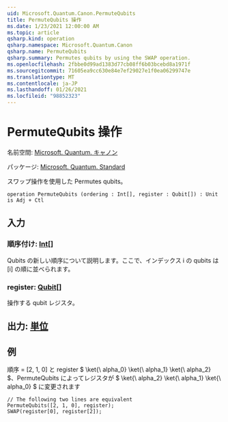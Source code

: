 ```yaml
---
uid: Microsoft.Quantum.Canon.PermuteQubits
title: PermuteQubits 操作
ms.date: 1/23/2021 12:00:00 AM
ms.topic: article
qsharp.kind: operation
qsharp.namespace: Microsoft.Quantum.Canon
qsharp.name: PermuteQubits
qsharp.summary: Permutes qubits by using the SWAP operation.
ms.openlocfilehash: 2fbbe0d99ad1383d77cb08ff6b03bcebd8a1971f
ms.sourcegitcommit: 71605ea9cc630e84e7ef29027e1f0ea06299747e
ms.translationtype: MT
ms.contentlocale: ja-JP
ms.lasthandoff: 01/26/2021
ms.locfileid: "98852323"
---
```

# <a name="permutequbits-operation"></a>PermuteQubits 操作

名前空間: [Microsoft. Quantum. キャノン](xref:Microsoft.Quantum.Canon)

パッケージ: [Microsoft. Quantum. Standard](https://nuget.org/packages/Microsoft.Quantum.Standard)


スワップ操作を使用した Permutes qubits。

```qsharp
operation PermuteQubits (ordering : Int[], register : Qubit[]) : Unit is Adj + Ctl
```


## <a name="input"></a>入力

### <a name="ordering--int"></a>順序付け: [Int](xref:microsoft.quantum.lang-ref.int)[]

Qubits の新しい順序について説明します。ここで、インデックス i の qubits は [i] の順に並べられます。


### <a name="register--qubit"></a>register: [Qubit](xref:microsoft.quantum.lang-ref.qubit)[]

操作する qubit レジスタ。



## <a name="output--unit"></a>出力: [単位](xref:microsoft.quantum.lang-ref.unit)



## <a name="example"></a>例

順序 = [2, 1, 0] と register $ \ket{\ alpha_0} \ket{\ alpha_1} \ket{\ alpha_2} $、PermuteQubits によってレジスタが $ \ket{\ alpha_2} \ket{\ alpha_1} \ket{\ alpha_0} $ に変更されます

```qsharp
// The following two lines are equivalent
PermuteQubits([2, 1, 0], register);
SWAP(register[0], register[2]);
```
